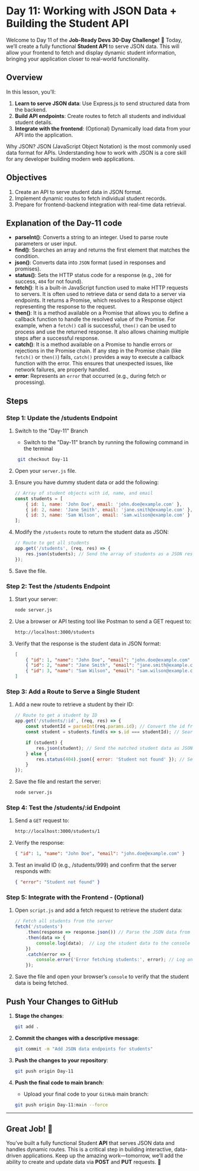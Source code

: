 # Day 11: Working with JSON Data + Building the Student API

Welcome to Day 11 of the **Job-Ready Devs 30-Day Challenge!** 🎉 Today, we’ll create a fully functional **Student API** to serve JSON data. This will allow your frontend to fetch and display dynamic student information, bringing your application closer to real-world functionality.

## Overview
In this lesson, you’ll:

1. **Learn to serve JSON data**: Use Express.js to send structured data from the backend.
2. **Build API endpoints**: Create routes to fetch all students and individual student details.
3. **Integrate with the frontend**: (Optional) Dynamically load data from your API into the application.  

Why JSON?
JSON (JavaScript Object Notation) is the most commonly used data format for APIs. Understanding how to work with JSON is a core skill for any developer building modern web applications.

## Objectives
1. Create an API to serve student data in JSON format.
2. Implement dynamic routes to fetch individual student records.
3. Prepare for frontend-backend integration with real-time data retrieval.

## Explanation of the Day-11 code

- **parseInt()**: Converts a string to an integer. Used to parse route parameters or user input.  
- **find()**: Searches an array and returns the first element that matches the condition.  
- **json()**: Converts data into `JSON` format (used in responses and promises).  
- **status()**: Sets the HTTP status code for a response (e.g., `200` for success, `404` for not found).  
- **fetch()**: It is a built-in JavaScript function used to make HTTP requests to servers. It is often used to retrieve data or send data to a server via endpoints. It returns a Promise, which resolves to a Response object representing the response to the request.  
- **then()**: It is a method available on a Promise that allows you to define a callback function to handle the resolved value of the Promise. For example, when a `fetch()` call is successful, `then()` can be used to process and use the returned response. It also allows chaining multiple steps after a successful response.  
- **catch()**: It is a method available on a Promise to handle errors or rejections in the Promise chain. If any step in the Promise chain (like `fetch()` or `then()`) fails, `catch()` provides a way to execute a callback function with the error. This ensures that unexpected issues, like network failures, are properly handled.  
- **error**: Represents an `error` that occurred (e.g., during fetch or processing).  

## Steps
### Step 1: Update the /students Endpoint
1. Switch to the "Day-11" Branch
    - Switch to the "Day-11" branch by running the following command in the terminal
    ```bash
     git checkout Day-11
    ```

2. Open your `server.js` file.
3. Ensure you have dummy student data or add the following:
    ```javascript
    // Array of student objects with id, name, and email
    const students = [
        { id: 1, name: 'John Doe', email: 'john.doe@example.com' },
        { id: 2, name: 'Jane Smith', email: 'jane.smith@example.com' },
        { id: 3, name: 'Sam Wilson', email: 'sam.wilson@example.com' }
    ];
    ```

4. Modify the `/students` route to return the student data as JSON:
    ```javascript
    // Route to get all students
    app.get('/students', (req, res) => {
        res.json(students); // Send the array of students as a JSON response
    });
    ```

5. Save the file.


### Step 2: Test the /students Endpoint
1. Start your server:
    ```bash
    node server.js
    ```

2. Use a browser or API testing tool like Postman to send a GET request to:
    ```bash
    http://localhost:3000/students
    ```

3. Verify that the response is the student data in JSON format:
    ```json
    [
        { "id": 1, "name": "John Doe", "email": "john.doe@example.com" },
        { "id": 2, "name": "Jane Smith", "email": "jane.smith@example.com" },
        { "id": 3, "name": "Sam Wilson", "email": "sam.wilson@example.com" }
    ]
    ```

### Step 3: Add a Route to Serve a Single Student
1. Add a new route to retrieve a student by their ID:
    ```javascript
    // Route to get a student by ID
    app.get('/students/:id', (req, res) => {
        const studentId = parseInt(req.params.id); // Convert the id from the request parameter to an integer
        const student = students.find(s => s.id === studentId); // Search for the student with the matching id

        if (student) {
            res.json(student); // Send the matched student data as JSON
        } else {
            res.status(404).json({ error: 'Student not found' }); // Send a 404 response if no student is found
        }
    });
    ```

2. Save the file and restart the server:
    ```bash
    node server.js
    ```

### Step 4: Test the /students/:id Endpoint
1. Send a `GET` request to:
    ```bash
    http://localhost:3000/students/1
    ```

2. Verify the response:
    ```json
    { "id": 1, "name": "John Doe", "email": "john.doe@example.com" }
    ```

3. Test an invalid ID (e.g., /students/999) and confirm that the server responds with:
    ```json
    { "error": "Student not found" }
    ```


### Step 5: Integrate with the Frontend - (Optional)
1. Open `script.js` and add a fetch request to retrieve the student data:
    ```javascript
    // Fetch all students from the server
    fetch('/students')
        .then(response => response.json()) // Parse the JSON data from the server response
        .then(data => {
            console.log(data);  // Log the student data to the console
        })
        .catch(error => {
            console.error('Error fetching students:', error); // Log an error if the fetch fails
        });
    ```

2. Save the file and open your browser’s `console` to verify that the student data is being fetched.


## Push Your Changes to GitHub
1. **Stage the changes**:
    ```bash
    git add .
    ```

2. **Commit the changes with a descriptive message**:
    ```bash
    git commit -m "Add JSON data endpoints for students"
    ```

3. **Push the changes to your repository**:
    ```bash
    git push origin Day-11
    ```

4. **Push the final code to main branch**:
    - Upload your final code to your `GitHub` main branch:
    ```bash
    git push origin Day-11:main --force
    ```

---

## Great Job! 🎉
You’ve built a fully functional Student **API** that serves JSON data and handles dynamic routes. This is a critical step in building interactive, data-driven applications. Keep up the amazing work—tomorrow, we’ll add the ability to create and update data via **POST** and **PUT** requests. 🚀
